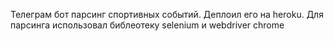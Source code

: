 Телеграм бот парсинг спортивных событий.
Деплоил его на heroku.
Для парсинга использовал библеотеку selenium и webdriver chrome

